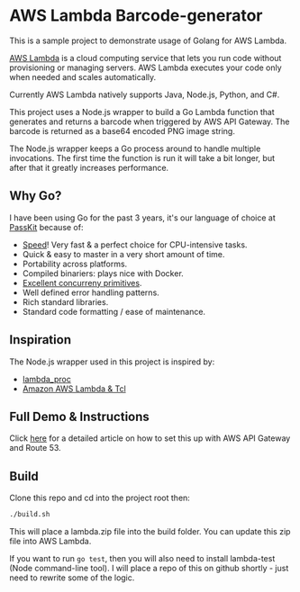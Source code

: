 AWS Lambda Barcode-generator
===========

This is a sample project to demonstrate usage of Golang for AWS Lambda. 

<a href="https://aws.amazon.com/lambda/">AWS Lambda</a> is a cloud computing service that lets you run code without provisioning or managing servers. AWS Lambda executes your code only when needed and scales automatically.

Currently AWS Lambda natively supports Java, Node.js, Python, and C#.

This project uses a Node.js wrapper to build a Go Lambda function that generates and returns a barcode when triggered by AWS API Gateway. The barcode is returned as a base64 encoded PNG image string.

The Node.js wrapper keeps a Go process around to handle multiple invocations. The first time the function is run it will take a bit longer, but after that it greatly increases performance.

## Why Go?

I have been using Go for the past 3 years, it's our language of choice at <a href="https://passkit.com">PassKit</a> because of:

* <a href="https://hashnode.com/post/comparison-nodejs-php-c-go-python-and-ruby-cio352ydg000ym253frmfnt70">Speed</a>! Very fast & a perfect choice for CPU-intensive tasks.
* Quick & easy to master in a very short amount of time.
* Portability across platforms.
* Compiled binariers: plays nice with Docker.
* <a href="https://blog.golang.org/pipelines">Excellent concurreny primitives</a>. 	
* Well defined error handling patterns.
* Rich standard libraries.
* Standard code formatting / ease of maintenance.

## Inspiration
The Node.js wrapper used in this project is inspired by:
* <a href="https://github.com/jasonmoo/lambda_proc">lambda_proc</a>
* <a href="http://wiki.tcl.tk/44464">Amazon AWS Lambda &amp; Tcl</a>

## Full Demo & Instructions

Click <a href="https://blog.passkit.com/write-a-scalable-bar-code-generator-with-golang-aws-lambda">here</a> for a detailed article on how to set this up with AWS API Gateway and Route 53.

## Build
Clone this repo and cd into the project root then:

```bash
./build.sh
```

This will place a lambda.zip file into the build folder. You can update this zip file 
into AWS Lambda.

If you want to run `go test`, then you will also need to install lambda-test (Node command-line tool). I will
place a repo of this on github shortly - just need to rewrite some of the logic.